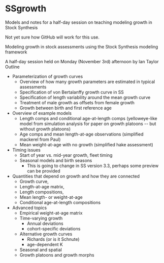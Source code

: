 SSgrowth
==
Models and notes for a half-day session on teaching modeling growth in Stock Synthesis

Not yet sure how GitHub will work for this use.

Modeling growth in stock assessments using the Stock Synthesis modeling framework

A half-day session held on Monday (November 3rd) afternoon by Ian Taylor
Outline
* Parameterization of growth curves
   * Overview of how many growth parameters are estimated in typical assessments
   * Specification of von Bertalanffy growth curve in SS
   * Specification of length variability around the mean growth curve
   * Treatment of male growth as offsets from female growth
   * Growth between birth and first reference age
* Overview of example models
   * Length comps and conditional age-at-length comps (yelloweye-like model from simulation analysis for paper on growth platoons -- but without growth platoons)
   * Age comps and mean length-at-age observations (simplified mackerel from Paul)
   * Mean weight-at-age with no growth (simplified hake assessment)
* Timing issues
   * Start of year vs. mid-year growth, fleet timing
   * Seasonal models and birth seasons
      * This is going to change in SS version 3.3, perhaps some preview can be provided
* Quantities that depend on growth and how they are connected
   * Growth curve, 
   * Length-at-age matrix, 
   * Length compositions, 
   * Mean length- or weight-at-age
   * Conditional age-at-length compositions
* Advanced topics
   * Empirical weight-at-age matrix
   * Time-varying growth
      * Annual deviations
      * cohort-specific deviations
   * Alternative growth curves
      * Richards (or is it Schnute)
      * age-dependent K
   * Seasonal and spatial 
   * Growth platoons and growth morphs
